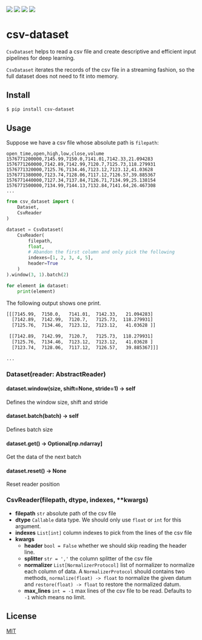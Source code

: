 [![](https://travis-ci.org/kaelzhang/python-csv-dataset.svg?branch=master)](https://travis-ci.org/kaelzhang/python-csv-dataset)
[![](https://codecov.io/gh/kaelzhang/python-csv-dataset/branch/master/graph/badge.svg)](https://codecov.io/gh/kaelzhang/python-csv-dataset)
[![](https://img.shields.io/pypi/v/csv-dataset.svg)](https://pypi.org/project/csv-dataset/)
[![](https://img.shields.io/pypi/l/csv-dataset.svg)](https://github.com/kaelzhang/python-csv-dataset)

# csv-dataset

`CsvDataset` helps to read a csv file and create descriptive and efficient input pipelines for deep learning.

`CsvDataset` iterates the records of the csv file in a streaming fashion, so the full dataset does not need to fit into memory.

## Install

```sh
$ pip install csv-dataset
```

## Usage

Suppose we have a csv file whose absolute path is `filepath`:

```csv
open_time,open,high,low,close,volume
1576771200000,7145.99,7150.0,7141.01,7142.33,21.094283
1576771260000,7142.89,7142.99,7120.7,7125.73,118.279931
1576771320000,7125.76,7134.46,7123.12,7123.12,41.03628
1576771380000,7123.74,7128.06,7117.12,7126.57,39.885367
1576771440000,7127.34,7137.84,7126.71,7134.99,25.138154
1576771500000,7134.99,7144.13,7132.84,7141.64,26.467308
...
```

```py
from csv_dataset import (
    Dataset,
    CsvReader
)

dataset = CsvDataset(
    CsvReader(
        filepath,
        float,
        # Abandon the first column and only pick the following
        indexes=[1, 2, 3, 4, 5],
        header=True
    )
).window(3, 1).batch(2)

for element in dataset:
    print(element)
```

The following output shows one print.

```sh
[[[7145.99,  7150.0,   7141.01,  7142.33,   21.094283]
  [7142.89,  7142.99,  7120.7,   7125.73,  118.279931]
  [7125.76,  7134.46,  7123.12,  7123.12,   41.03628 ]]

 [[7142.89,  7142.99,  7120.7,   7125.73,  118.279931]
  [7125.76,  7134.46,  7123.12,  7123.12,   41.03628 ]
  [7123.74,  7128.06,  7117.12,  7126.57,   39.885367]]]

...
```

### Dataset(reader: AbstractReader)

#### dataset.window(size, shift=None, stride=1) -> self

Defines the window size, shift and stride

#### dataset.batch(batch) -> self

Defines batch size

#### dataset.get() -> Optional[np.ndarray]

Get the data of the next batch

#### dataset.reset() -> None

Reset reader position

### CsvReader(filepath, dtype, indexes, **kwargs)

- **filepath** `str` absolute path of the csv file
- **dtype** `Callable` data type. We should only use `float` or `int` for this argument.
- **indexes** `List[int]` column indexes to pick from the lines of the csv file
- **kwargs**
    - **header** `bool = False` whether we should skip reading the header line.
    - **splitter** `str = ','` the column splitter of the csv file
    - **normalizer** `List[NormalizerProtocol]` list of normalizer to normalize each column of data. A `NormalizerProtocol` should contains two methods, `normalize(float) -> float` to normalize the given datum and `restore(float) -> float` to restore the normalized datum.
    - **max_lines** `int = -1` max lines of the csv file to be read. Defaults to `-1` which means no limit.

## License

[MIT](LICENSE)
